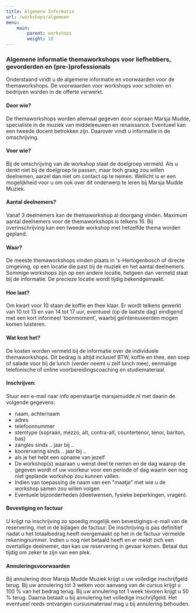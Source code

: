 ```yaml
---
title: Algemene Informatie
url: /workshops/algemeen
menu:
    main:
        parent: workshops
        weight: 10
---
```

### Algemene informatie themaworkshops voor liefhebbers, gevorderden en (pre-)professionals
Onderstaand vindt u de algemene informatie en voorwaarden voor de themaworkshops. De voorwaarden voor workshops voor scholen en bedrijven worden in de offerte verwerkt.

#### Door wie? 
De themaworkshops worden allemaal gegeven door sopraan Marsja Mudde, specialiste in de muziek van middeleeuwen en renaissance. Eventueel kan een tweede docent betrokken zijn. Daarover vindt u informatie in de omschrijving.
#### Voor wie? 
Bij de omschrijving van de workshop staat de doelgroep vermeld. Als u denkt niet bij de doelgroep te passen, maar toch graag zou willen deelnemen, aarzel dan niet om contact op te nemen. Wellicht is er een mogelijkheid voor u om ook over dit onderwerp te leren bij Marsja Mudde Muziek.
#### Aantal deelnemers?
Vanaf 3 deelnemers kan de themaworkshop al doorgang vinden. Maximum aantal deelnemers voor de themaworkshops is telkens 16. Bij overinschrijving kan een tweede workshop met hetzelfde thema worden gepland.
#### Waar? 
De meeste themaworkshops vinden plaats in 's-Hertogenbosch of directe omgeving, op een locatie die past bij de muziek en het aantal deelnemers. Sommige workshops zijn op een andere locatie, hetgeen dan vermeld staat bij de informatie. De precieze locatie wordt tijdig bekendgemaakt.
#### Hoe laat? 
Om kwart voor 10 staan de koffie en thee klaar. Er wordt telkens gewerkt van 10 tot 13 en van 14 tot 17 uur, eventueel (op de laatste dag) eindigend met een kort informeel 'toonmoment', waarbij geïnteresseerden mogen komen luisteren.
#### Wat kost het? 
De kosten worden vermeld bij de informatie over de individuele themaworkshops. Dit bedrag is altijd inclusief BTW, koffie en thee, een soep of salade voor bij de lunch (verder neemt u zelf lunch mee), eenmalige telefonische of online voorbereidingscoaching en studiemateriaal. 
 
#### Inschrijven:
Stuur een e-mail naar info apenstaartje marsjamudde.nl met daarin de volgende gegevens:
- naam, achternaam
- adres
- telefoonnummer
- stemtype (sopraan, mezzo, alt, contra-alt, countertenor, tenor, bariton, bas)
- zangles sinds .. jaar bij ..
- koorervaring sinds .. jaar bij ..
- als je het hebt een opname van jezelf
- De workshop(s) waaraan u wenst deel te nemen en de dag waarop die gegeven wordt of uw voorkeur voor een periode of dag waarin een nog niet geplande workshop zou kunnen vallen.
- Indien van toepassing de naam van een "maatje" met wie u de workshop samen zou willen volgen
- Eventuele bijzonderheden (dieetwensen, fysieke beperkingen, vragen).
#### Bevestiging en factuur
U krijgt na inschrijving zo spoedig mogelijk een bevestigings-e-mail van de reservering, met in de bijlagen de factuur. De inschrijving is pas definitief nadat u het totaalbedrag heeft overgemaakt op het in de factuur vermelde rekeningnummer. Indien u nog niet betaald heeft en er meldt zich een overtallige deelnemer, dan kan uw reservering in gevaar komen. Betaal dus tijdig om zeker te zijn van een plek.
#### Annuleringsvoorwaarden
Bij annulering door Marsja Mudde Muziek krijgt u uw volledige inschrijfgeld terug. Bij uw annulering tot 3 weken voor aanvang van de cursus krijgt u 100 % van het bedrag terug. Bij uw annulering tot 1 week tevoren krijgt u 50 % terug. Daarna betaalt u bij annulering het volledige inschrijfgeld. Het eventueel reeds ontvangen cursusmateriaal mag u bij annulering behouden.
